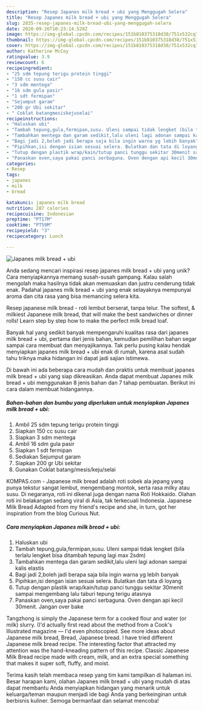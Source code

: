 ```yaml
---
description: "Resep Japanes milk bread + ubi yang Menggugah Selera"
title: "Resep Japanes milk bread + ubi yang Menggugah Selera"
slug: 2835-resep-japanes-milk-bread-ubi-yang-menggugah-selera
date: 2020-09-26T10:23:14.528Z
image: https://img-global.cpcdn.com/recipes/151b810375318d38/751x532cq70/japanes-milk-bread-ubi-foto-resep-utama.jpg
thumbnail: https://img-global.cpcdn.com/recipes/151b810375318d38/751x532cq70/japanes-milk-bread-ubi-foto-resep-utama.jpg
cover: https://img-global.cpcdn.com/recipes/151b810375318d38/751x532cq70/japanes-milk-bread-ubi-foto-resep-utama.jpg
author: Katherine McCoy
ratingvalue: 3.9
reviewcount: 6
recipeingredient:
- "25 sdm tepung terigu protein tinggi"
- "150 cc susu cair"
- "3 sdm mentega"
- "16 sdm gula pasir"
- "1 sdt fermipan"
- "Sejumput garam"
- "200 gr Ubi sekitar"
- " Coklat batangmesiskejuselai"
recipeinstructions:
- "Haluskan ubi"
- "Tambah tepung,gula,fermipan,susu. Uleni sampai tidak lengket (bila terlalu lengket bisa ditambah tepung lagi max 2sdm)"
- "Tambahkan mentega dan garam sedikit,lalu uleni lagi adonan sampai kalis elastis"
- "Bagi jadi 2,boleh jadi berapa saja bila ingin warna yg lebih banyak"
- "Pipihkan,isi dengan isian sesuai selera. Bulatkan dan tata di loyang"
- "Tutup dengan plastik wrap/kain/tutup panci tunggu sekitar 30menit sampai mengembang lalu taburi tepung terigu atasnya"
- "Panaskan oven,saya pakai panci serbaguna. Oven dengan api kecil 30menit. Jangan over bake"
categories:
- Resep
tags:
- japanes
- milk
- bread

katakunci: japanes milk bread 
nutrition: 287 calories
recipecuisine: Indonesian
preptime: "PT17M"
cooktime: "PT59M"
recipeyield: "3"
recipecategory: Lunch

---
```



![Japanes milk bread + ubi](https://img-global.cpcdn.com/recipes/151b810375318d38/751x532cq70/japanes-milk-bread-ubi-foto-resep-utama.jpg)

Anda sedang mencari inspirasi resep japanes milk bread + ubi yang unik? Cara menyiapkannya memang susah-susah gampang. Kalau salah mengolah maka hasilnya tidak akan memuaskan dan justru cenderung tidak enak. Padahal japanes milk bread + ubi yang enak selayaknya mempunyai aroma dan cita rasa yang bisa memancing selera kita.

Resep japanese milk bread - roti lembut berserat, tanpa telur. The softest, &amp; milkiest Japanese milk bread, that will make the best sandwiches or dinner rolls! Learn step by step how to make the perfect milk bread loaf.

Banyak hal yang sedikit banyak mempengaruhi kualitas rasa dari japanes milk bread + ubi, pertama dari jenis bahan, kemudian pemilihan bahan segar sampai cara membuat dan menyajikannya. Tak perlu pusing kalau hendak menyiapkan japanes milk bread + ubi enak di rumah, karena asal sudah tahu triknya maka hidangan ini dapat jadi sajian istimewa.


Di bawah ini ada beberapa cara mudah dan praktis untuk membuat japanes milk bread + ubi yang siap dikreasikan. Anda dapat membuat Japanes milk bread + ubi menggunakan 8 jenis bahan dan 7 tahap pembuatan. Berikut ini cara dalam membuat hidangannya.

<!--inarticleads1-->

##### Bahan-bahan dan bumbu yang diperlukan untuk menyiapkan Japanes milk bread + ubi:

1. Ambil 25 sdm tepung terigu protein tinggi
1. Siapkan 150 cc susu cair
1. Siapkan 3 sdm mentega
1. Ambil 16 sdm gula pasir
1. Siapkan 1 sdt fermipan
1. Sediakan Sejumput garam
1. Siapkan 200 gr Ubi sekitar
1. Gunakan  Coklat batang/mesis/keju/selai


KOMPAS.com - Japanese milk bread adalah roti sobek ala jepang yang punya tekstur sangat lembut, mengembang montok, serta rasa milky atau susu. Di negaranya, roti ini dikenal juga dengan nama Roti Hokkaido. Olahan roti ini belakangan sedang viral di Asia, tak terkecuali Indonesia. Japanese Milk Bread Adapted from my friend&#39;s recipe and she, in turn, got her inspiration from the blog Curious Nut. 

<!--inarticleads2-->

##### Cara menyiapkan Japanes milk bread + ubi:

1. Haluskan ubi
1. Tambah tepung,gula,fermipan,susu. Uleni sampai tidak lengket (bila terlalu lengket bisa ditambah tepung lagi max 2sdm)
1. Tambahkan mentega dan garam sedikit,lalu uleni lagi adonan sampai kalis elastis
1. Bagi jadi 2,boleh jadi berapa saja bila ingin warna yg lebih banyak
1. Pipihkan,isi dengan isian sesuai selera. Bulatkan dan tata di loyang
1. Tutup dengan plastik wrap/kain/tutup panci tunggu sekitar 30menit sampai mengembang lalu taburi tepung terigu atasnya
1. Panaskan oven,saya pakai panci serbaguna. Oven dengan api kecil 30menit. Jangan over bake


Tangzhong is simply the Japanese term for a cooked flour and water (or milk) slurry. (I&#39;d actually first read about the method from a Cook&#39;s Illustrated magazine — I&#39;d even photocopied. See more ideas about Japanese milk bread, Bread, Japanese bread. I have tried different Japanese milk bread recipe. The interesting factor that attracted my attention was the hand-kneading pattern of this recipe. Classic Japanese Milk Bread recipe made with cream, milk, and an extra special something that makes it super soft, fluffy, and moist. 

Terima kasih telah membaca resep yang tim kami tampilkan di halaman ini. Besar harapan kami, olahan Japanes milk bread + ubi yang mudah di atas dapat membantu Anda menyiapkan hidangan yang menarik untuk keluarga/teman maupun menjadi ide bagi Anda yang berkeinginan untuk berbisnis kuliner. Semoga bermanfaat dan selamat mencoba!
